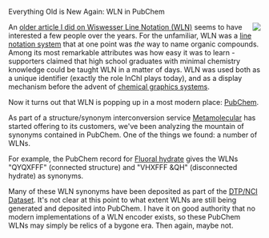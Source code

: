 Everything Old is New Again: WLN in PubChem

<a href="http://www.flickr.com/photos/paradiso76/3703557946/"><img src="http://depth-first.s3.amazonaws.com/20100210/route_66.jpg" align="right" class="anchor"></img></a>An [older article I did on Wiswesser Line Notation (WLN)](http://depth-first.com/articles/2007/07/20/everything-old-is-new-again-wiswesser-line-notation-wln) seems to have interested a few people over the years. For the unfamiliar, WLN was a [line notation system](http://depth-first.com/articles/2007/03/14/eleven-qualities-of-the-perfect-line-notation-for-the-web) that at one point was *the* way to name organic compounds. Among its most remarkable attributes was how easy it was to learn - supporters claimed that high school graduates with minimal chemistry knowledge could be taught WLN in a matter of days. WLN was used both as a unique identifier (exactly the role InChI plays today), and as a display mechanism before the advent of [chemical graphics systems](http://depth-first.com/articles/2006/11/02/stone-knives-and-bear-skins).

Now it turns out that WLN is popping up in a most modern place: [PubChem](http://pubchem.ncbi.nlm.nih.gov/).

As part of a structure/synonym interconversion service [Metamolecular](http://metamolecular.com) has started offering to its customers, we've been analyzing the mountain of synonyms contained in PubChem. One of the things we found: a number of WLNs.

For example, the PubChem record for [Fluoral hydrate](http://pubchem.ncbi.nlm.nih.gov/summary/summary.cgi?sid=76852) gives the WLNs "QYQXFFF" (connected structure) and "VHXFFF &QH" (disconnected hydrate) as synonyms.

Many of these WLN synonyms have been deposited as part of the [DTP/NCI Dataset](http://dtp.nci.nih.gov/). It's not clear at this point to what extent WLNs are still being generated and deposited into PubChem. I have it on good authority that no modern implementations of a WLN encoder exists, so these PubChem WLNs may simply be relics of a bygone era. Then again, maybe not.